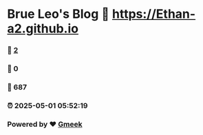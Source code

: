 # Brue Leo's Blog :link: https://Ethan-a2.github.io 
### :page_facing_up: [2](https://Ethan-a2.github.io/tag.html) 
### :speech_balloon: 0 
### :hibiscus: 687 
### :alarm_clock: 2025-05-01 05:52:19 
### Powered by :heart: [Gmeek](https://github.com/Meekdai/Gmeek)
